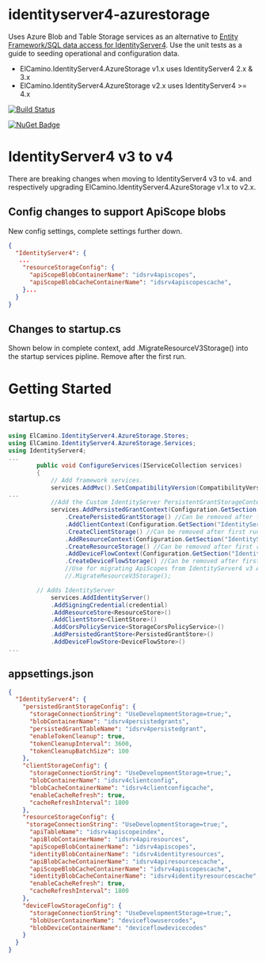 # identityserver4-azurestorage
Uses Azure Blob and Table Storage services as an alternative to [Entity Framework/SQL data access for IdentityServer4](https://identityserver4.readthedocs.io/en/latest/quickstarts/5_entityframework.html).
Use the unit tests as a guide to seeding operational and configuration data.
- ElCamino.IdentityServer4.AzureStorage v1.x uses IdentityServer4 2.x & 3.x
- ElCamino.IdentityServer4.AzureStorage v2.x uses IdentityServer4 >= 4.x 

[![Build Status](https://dev.azure.com/elcamino/Azure%20OpenSource/_apis/build/status/dlmelendez.identityserver4-azurestorage?branchName=master)](https://dev.azure.com/elcamino/Azure%20OpenSource/_build/latest?definitionId=11&branchName=master)

[![NuGet Badge](https://buildstats.info/nuget/ElCamino.IdentityServer4.AzureStorage)](https://www.nuget.org/packages/ElCamino.IdentityServer4.AzureStorage/)

# IdentityServer4 v3 to v4
There are breaking changes when moving to IdentityServer4 v3 to v4. and respectively upgrading ElCamino.IdentityServer4.AzureStorage v1.x to v2.x.

## Config changes to support ApiScope blobs
New config settings, complete settings further down.
```json
{
  "IdentityServer4": {
   ...
    "resourceStorageConfig": {
      "apiScopeBlobContainerName": "idsrv4apiscopes",
      "apiScopeBlobCacheContainerName": "idsrv4apiscopescache",
    }...
  }
}
```

## Changes to startup.cs

Shown below in complete context, add .MigrateResourceV3Storage() into the startup services pipline. Remove after the first run.

# Getting Started
## startup.cs
```C#
using ElCamino.IdentityServer4.AzureStorage.Stores;
using ElCamino.IdentityServer4.AzureStorage.Services;
using IdentityServer4;
...
        public void ConfigureServices(IServiceCollection services)
        {
            // Add framework services.
            services.AddMvc().SetCompatibilityVersion(CompatibilityVersion.Version_2_2);
...
            //Add the Custom IdentityServer PersistentGrantStorageContext/Create Storage Table
            services.AddPersistedGrantContext(Configuration.GetSection("IdentityServer4:persistedGrantStorageConfig"))
                .CreatePersistedGrantStorage() //Can be removed after first run.
                .AddClientContext(Configuration.GetSection("IdentityServer4:clientStorageConfig"))
                .CreateClientStorage() //Can be removed after first run.
                .AddResourceContext(Configuration.GetSection("IdentityServer4:resourceStorageConfig"))
                .CreateResourceStorage() //Can be removed after first run.
                .AddDeviceFlowContext(Configuration.GetSection("IdentityServer4:deviceFlowStorageConfig"))
                .CreateDeviceFlowStorage() //Can be removed after first run.
                //Use for migrating ApiScopes from IdentityServer4 v3 ApiResources
                //.MigrateResourceV3Storage();

	    // Adds IdentityServer
            services.AddIdentityServer()
            .AddSigningCredential(credential)            
            .AddResourceStore<ResourceStore>()
            .AddClientStore<ClientStore>()
            .AddCorsPolicyService<StorageCorsPolicyService>()
            .AddPersistedGrantStore<PersistedGrantStore>()
            .AddDeviceFlowStore<DeviceFlowStore>()
...
```
## appsettings.json
```json
{
  "IdentityServer4": {
    "persistedGrantStorageConfig": {
      "storageConnectionString": "UseDevelopmentStorage=true;",
      "blobContainerName": "idsrv4persistedgrants",
      "persistedGrantTableName": "idsrv4persistedgrant",
      "enableTokenCleanup": true,
      "tokenCleanupInterval": 3600,
      "tokenCleanupBatchSize": 100
    },
    "clientStorageConfig": {
      "storageConnectionString": "UseDevelopmentStorage=true;",
      "blobContainerName": "idsrv4clientconfig",
	  "blobCacheContainerName": "idsrv4clientconfigcache",
	  "enableCacheRefresh": true,
	  "cacheRefreshInterval": 1800
    },
    "resourceStorageConfig": {
     "storageConnectionString": "UseDevelopmentStorage=true;",
      "apiTableName": "idsrv4apiscopeindex",
      "apiBlobContainerName": "idsrv4apiresources",
      "apiScopeBlobContainerName": "idsrv4apiscopes",
      "identityBlobContainerName": "idsrv4identityresources",
      "apiBlobCacheContainerName": "idsrv4apiresourcescache",
      "apiScopeBlobCacheContainerName": "idsrv4apiscopescache",
      "identityBlobCacheContainerName": "idsrv4identityresourcescache",
	  "enableCacheRefresh": true,
	  "cacheRefreshInterval": 1800
    },
    "deviceFlowStorageConfig": {
      "storageConnectionString": "UseDevelopmentStorage=true;",
      "blobUserContainerName": "deviceflowusercodes",
      "blobDeviceContainerName": "deviceflowdevicecodes"
    }
  }
}
```
